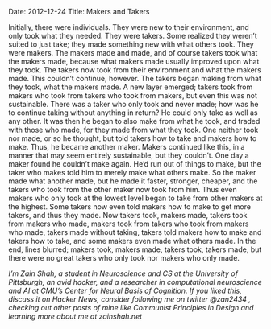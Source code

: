 Date: 2012-12-24
Title: Makers and Takers

Initially, there were individuals. They were new to their environment, and only took what they needed. They were takers.
Some realized they weren’t suited to just take; they made something new with what others took. They were makers.
The makers made and made, and of course takers took what the makers made, because what makers made usually improved upon what they took. The takers now took from their environment and what the makers made.
This couldn’t continue, however. The takers began making from what they took, what the makers made. A new layer emerged; takers took from makers who took from takers who took from makers, but even this was not sustainable.
There was a taker who only took and never made; how was he to continue taking without anything in return? He could only take as well as any other. It was then he began to also make from what he took, and traded with those who made, for they made from what they took.
One neither took nor made, or so he thought, but told takers how to take and makers how to make. Thus, he became another maker.
Makers continued like this, in a manner that may seem entirely sustainable, but they couldn’t. One day a maker found he couldn’t make again. He’d run out of things to make, but the taker who makes told him to merely make what others make. So the maker made what another made, but he made it faster, stronger, cheaper, and the takers who took from the other maker now took from him. Thus even makers who only took at the lowest level began to take from other makers at the highest. Some takers now even told makers how to make to get more takers, and thus they made.
Now takers took, makers made, takers took from makers who made, makers took from takers who took from makers who made, takers made without taking, takers told makers how to make and takers how to take, and some makers even made what others made. In the end, lines blurred; makers took, makers made, takers took, takers made, but there were no great takers who only took nor makers who only made.

*I’m Zain Shah, a student in Neuroscience and CS at the University of Pittsburgh, an avid hacker, and a researcher in computational neuroscience and AI at CMU’s Center for Neural Basis of Cognition. If you liked this, discuss it on Hacker News, consider following me on twitter @zan2434 , checking out other posts of mine like Communist Principles in Design and learning more about me at zainshah.net*